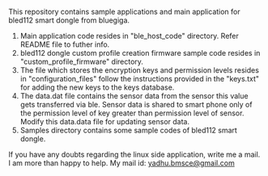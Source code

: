 This repository contains sample applications and main application for bled112 smart dongle from bluegiga.

1.	Main application code resides in "ble_host_code" directory. Refer README file to futher info.
2.	bled112 dongle custom profile creation firmware sample code resides in "custom_profile_firmware" directory.
3.	The file which stores the encryption keys and permission levels resides in "configuration_files" follow
		the instructions provided in the "keys.txt" for adding the new keys to the keys database.
4.  The data.dat file contains the sensor data from the sensor this value gets transferred via ble.
	Sensor data is shared to smart phone only of the permission level of key greater than permission level of sensor.
	Modify this data.data file for updating sensor data.
4.	Samples directory contains some sample codes of bled112 smart dongle.

If you have any doubts regarding the linux side application, write me a mail. I am more than happy to help.
	My mail id: yadhu.bmsce@gmail.com
